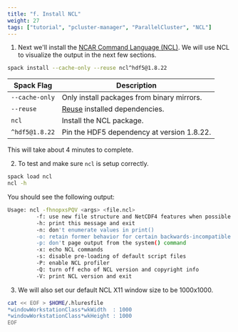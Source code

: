 ```yaml
---
title: "f. Install NCL"
weight: 27
tags: ["tutorial", "pcluster-manager", "ParallelCluster", "NCL"]
---
```


1. Next we'll install the [NCAR Command Language (NCL)](https://www.ncl.ucar.edu/). We will use NCL to visualize the output in the next few sections.


```bash
spack install --cache-only --reuse ncl^hdf5@1.8.22
```


| **Spack Flag** | **Description** |
| ----------- | ----------- |
| `--cache-only` | Only install packages from binary mirrors. |
| `--reuse`   | [Reuse](https://spack.readthedocs.io/en/latest/basic_usage.html#reusing-installed-dependencies) installed dependencies. |
| `ncl` | Install the NCL package. |
| `^hdf5@1.8.22` | Pin the HDF5 dependency at version 1.8.22. |

This will take about 4 minutes to complete.

2. To test and make sure `ncl` is setup correctly.

```bash
spack load ncl
ncl -h
```

You should see the following output:


```bash
Usage: ncl -fhnopxsPQV <args> <file.ncl>
         -f: use new file structure and NetCDF4 features when possible
         -h: print this message and exit
         -n: don't enumerate values in print()
         -o: retain former behavior for certain backwards-incompatible changes
         -p: don't page output from the system() command
         -x: echo NCL commands
         -s: disable pre-loading of default script files
         -P: enable NCL profiler
         -Q: turn off echo of NCL version and copyright info
         -V: print NCL version and exit
```

3. We will also set our default NCL X11 window size to be 1000x1000.

```bash
cat << EOF > $HOME/.hluresfile
*windowWorkstationClass*wkWidth  : 1000
*windowWorkstationClass*wkHeight : 1000
EOF
```

